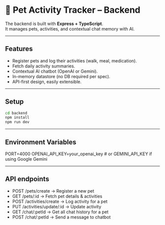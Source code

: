 # 🐾 Pet Activity Tracker – Backend

The backend is built with **Express + TypeScript**.  
It manages pets, activities, and contextual chat memory with AI.

---

## Features

- Register pets and log their activities (walk, meal, medication).
- Fetch daily activity summaries.
- Contextual AI chatbot (OpenAI or Gemini).
- In-memory datastore (no DB required per spec).
- API-first design, easily extensible.

---

## Setup

```bash
cd backend
npm install
npm run dev
```

---

## Environment Variables

PORT=4000
OPENAI_API_KEY=your_openai_key # or GEMINI_API_KEY if using Google Gemini

---

## API endpoints

- POST /pets/create → Register a new pet
- GET /pets/:id → Fetch pet details & activities
- POST /activities/create → Log activity for a pet
- PUT /activities/update/:id → Update activity
- GET /chat/:petId → Get all chat history for a pet
- POST /chat/:petId → Send a message to chatbot

